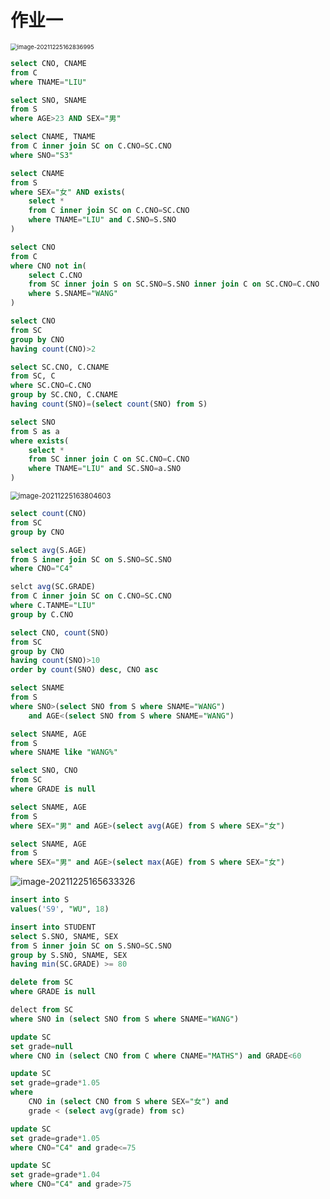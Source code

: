 # 作业一

<img src="https://markdown-1303167219.cos.ap-shanghai.myqcloud.com/image-20211225162836995.png" alt="image-20211225162836995" style="zoom: 67%;" />

```sql
select CNO, CNAME 
from C
where TNAME="LIU"
```

```sql
select SNO, SNAME 
from S
where AGE>23 AND SEX="男"
```

```sql
select CNAME, TNAME
from C inner join SC on C.CNO=SC.CNO
where SNO="S3" 
```

```sql
select CNAME
from S
where SEX="女" AND exists(
	select * 
    from C inner join SC on C.CNO=SC.CNO
	where TNAME="LIU" and C.SNO=S.SNO
)
```

```sql
select CNO
from C
where CNO not in(
	select C.CNO 
    from SC inner join S on SC.SNO=S.SNO inner join C on SC.CNO=C.CNO
    where S.SNAME="WANG"  
)
```

```sql
select CNO
from SC
group by CNO
having count(CNO)>2
```

```sql
select SC.CNO, C.CNAME
from SC, C
where SC.CNO=C.CNO
group by SC.CNO, C.CNAME
having count(SNO)=(select count(SNO) from S)
```

```sql
select SNO
from S as a
where exists(
	select *
	from SC inner join C on SC.CNO=C.CNO
    where TNAME="LIU" and SC.SNO=a.SNO
)
```

<img src="https://markdown-1303167219.cos.ap-shanghai.myqcloud.com/image-20211225163804603.png" alt="image-20211225163804603" style="zoom: 80%;" />

```sql
select count(CNO)
from SC
group by CNO
```

```sql
select avg(S.AGE)
from S inner join SC on S.SNO=SC.SNO
where CNO="C4"
```

```sql
selct avg(SC.GRADE)
from C inner join SC on C.CNO=SC.CNO
where C.TANME="LIU"
group by C.CNO
```

```sql
select CNO, count(SNO)
from SC
group by CNO
having count(SNO)>10
order by count(SNO) desc, CNO asc
```

```sql
select SNAME
from S
where SNO>(select SNO from S where SNAME="WANG")
	and AGE<(select SNO from S where SNAME="WANG")
```

```sql
select SNAME, AGE
from S
where SNAME like "WANG%"
```

```sql
select SNO, CNO
from SC
where GRADE is null
```

```sql
select SNAME, AGE
from S
where SEX="男" and AGE>(select avg(AGE) from S where SEX="女")
```

```sql
select SNAME, AGE
from S
where SEX="男" and AGE>(select max(AGE) from S where SEX="女")
```

![image-20211225165633326](https://markdown-1303167219.cos.ap-shanghai.myqcloud.com/image-20211225165633326.png)

```sql
insert into S
values('S9', "WU", 18)
```

```sql
insert into STUDENT
select S.SNO, SNAME, SEX
from S inner join SC on S.SNO=SC.SNO
group by S.SNO, SNAME, SEX
having min(SC.GRADE) >= 80
```

```sql
delete from SC
where GRADE is null
```

```sql
delect from SC
where SNO in (select SNO from S where SNAME="WANG")
```

```sql
update SC
set grade=null
where CNO in (select CNO from C where CNAME="MATHS") and GRADE<60
```

```sql
update SC
set grade=grade*1.05
where
	CNO in (select CNO from S where SEX="女") and
	grade < (select avg(grade) from sc)
```

```sql
update SC
set grade=grade*1.05
where CNO="C4" and grade<=75

update SC
set grade=grade*1.04
where CNO="C4" and grade>75
```

